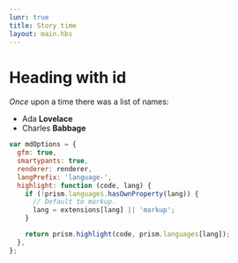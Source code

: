 ```yaml
---
lunr: true
title: Story time
layout: main.hbs
---
```

# Heading with id
*Once* upon a time there was a list of names:
- Ada **Lovelace**
- Charles **Babbage**

```js
var mdOptions = {
  gfm: true,
  smartypants: true,
  renderer: renderer,
  langPrefix: 'language-',
  highlight: function (code, lang) {
    if (!prism.languages.hasOwnProperty(lang)) {
      // Default to markup.
      lang = extensions[lang] || 'markup';
    }

    return prism.highlight(code, prism.languages[lang]);
  },
};

```
